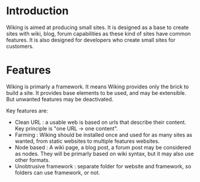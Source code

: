 # Introduction #

Wiking is aimed at producing small sites. It is designed as a base to create sites with wiki, blog, forum capabilities as these kind of sites have common features. It is also designed for developers who create small sites for customers.

# Features #

Wiking is primarly a framework. It means Wiking provides only the brick to build a site. It provides base elements to be used, and may be extensible. But unwanted features may be deactivated.

Key features are:
  * Clean URL : a usable web is based on urls that describe their content. Key principle is "one URL -> one content".
  * Farming : Wiking should be installed once and used for as many sites as wanted, from static websites to multiple features websites.
  * Node based : A wiki page, a blog post, a forum post may be considered as nodes. They will be primarly based on wiki syntax, but it may also use other formats.
  * Unobtrusive framework : separate folder for website and framework, so folders can use framework, or not.